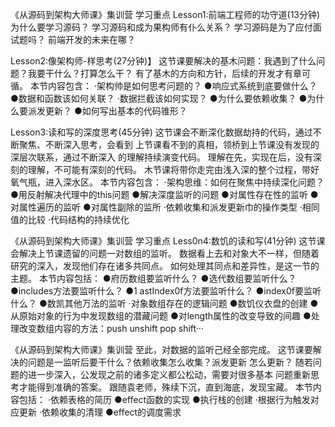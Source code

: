 《从源码到架构大师课》集训营
学习重点
Lesson1:前端工程师的功守道(13分钟)
为什么要学习源码？
学习源码和成为果构师有仆么关系？
学习源码是为了应付面试题吗？
前端开发的未来在哪？

Lesson2:像架构师-样思考(27分钟)】
这节课要解决的基木问题：我遇到了什么问题？我要干什么？打算怎么干？
有了基木的方向和方针，后续的开发才有章可循。
本节内容包含：
·架构帅是如何思考问题的？
●响应式系统到底要做什么？
●数据和函数该如何关联？
·数据拦截该如何实现？
●为什么要依赖收集？
●为什么要派发更新？
●如何写出基本的代码锥形？


Lesson3:读和写的深度思考(45分钟)
这节课会不断深化数据劫持的代码，通过不断聚焦、不断深入思考，会看到
上节课看不到的真相，领桥到上节课没有发现的深层次联系，通过不断深入
的理解持续演变代码。
理解在先，实现在后，没有深刻的理解，不可能有深刻的代码。
木节课将带你走完由浅入深的整个过程，带好氧气瓶，进入深水区。
本节内容包含：
·架构思维：如何在聚焦中持续深化问题？
●用反射解决代理中的this问题
●解决深度监听的问题
●对属性存在性的监听
●对属性遍历的监听
●对属性副除的监所
·依赖收集和派发更新巾的操作类型
·相同值的比较
·代码结构的持续优化


《从源码到架构大师课》集训营
学习重点
Less0n4:数饥的读和写(41分钟)
这节课会解决上节课遗留的问题一对数组的监听。
数据看上去和对象大不一样，但随着研究的深入，发现他们存在诸多共同点。
如何处理其同点和差异性，是这一节的主题。
本节内容包括：
●府历数组要监听什么？
●选代数组要监听什么？
●includes方法要监听什么？
●1 astIndex0f方法要监听什么？
●index0f要监听什么？
●数凯其他万法的监听
·对象数组存在的逻辑问题
●数饥仪衣盘的创建
●从原始对象的行为中发现数组的潜藏问题
●对length属性的改变导致的间趣
●处理改变数组内容的方法：push unshift pop shift···


《从源码到架构大师课》集训营
至此，对数据的监听己经全部完成。
这节课要解决的问题是一监听后要干什么？依赖收集怎么收集？派发更新
怎么更新？
随若问题的进一步深入，公发现之前的诸多定义都公松动，需要对很多基本
问题重新思考才能得到准确的答案。
跟随袁老师，殊续下沉，直到海底，发现宝藏。
本节内容包括：
·依赖表格的简历
●effect函数的实现
●执行栈的创建
·根据行为触发对应更新
·依赖收集的清理
●effect的调度需求